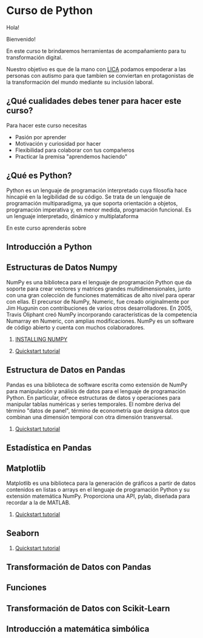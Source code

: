 # Curso de Python

Hola! 

Bienvenido!  

En este curso te brindaremos herramientas de acompañamiento para tu transformación digital.

Nuestro objetivo es que de la mano con [LICA](https://www.linkedin.com/in/edithbroncancio/) podamos empoderar a las personas con autismo para que tambien se conviertan en  protagonistas de la transformación del mundo mediante su inclusión laboral.

## ¿Qué cualidades debes tener para hacer este curso?

Para hacer este curso necesitas

* Pasión por aprender
* Motivación y curiosidad por hacer
* Flexibilidad para colaborar con tus compañeros
* Practicar la premisa "aprendemos haciendo"

## ¿Qué es Python?

Python es un lenguaje de programación interpretado cuya filosofía hace hincapié en la legibilidad de su código. Se trata de un lenguaje de programación multiparadigma, ya que soporta orientación a objetos, programación imperativa y, en menor medida, programación funcional. Es un lenguaje interpretado, dinámico y multiplataforma

En este curso aprenderás sobre

## Introducción a Python

## Estructuras de Datos Numpy

NumPy es una biblioteca para el lenguaje de programación Python que da soporte para crear vectores y matrices grandes multidimensionales, junto con una gran colección de funciones matemáticas de alto nivel para operar con ellas. El precursor de NumPy, Numeric, fue creado originalmente por Jim Hugunin con contribuciones de varios otros desarrolladores. En 2005, Travis Oliphant creó NumPy incorporando características de la competencia Numarray en Numeric, con amplias modificaciones. NumPy es un software de código abierto y cuenta con muchos colaboradores.

1. [INSTALLING NUMPY](https://numpy.org/install/)

1. [Quickstart tutorial](https://numpy.org/doc/stable/user/quickstart.html)
    
## Estructura de Datos en Pandas

Pandas es una biblioteca de software escrita como extensión de NumPy para manipulación y análisis de datos para el lenguaje de programación Python. En particular, ofrece estructuras de datos y operaciones para manipular tablas numéricas y series temporales. El nombre deriva del término "datos de panel", término de econometría que designa datos que combinan una dimensión temporal con otra dimensión transversal.

1. [Quickstart tutorial](https://pypi.org/project/pandas/)

## Estadística en Pandas

## Matplotlib

Matplotlib es una biblioteca para la generación de gráficos a partir de datos contenidos en listas o arrays en el lenguaje de programación Python y su extensión matemática NumPy. Proporciona una API, pylab, diseñada para recordar a la de MATLAB.

1. [Quickstart tutorial](https://matplotlib.org/)

## Seaborn

1. [Quickstart tutorial](https://seaborn.pydata.org/)

## Transformación de Datos con Pandas

## Funciones

## Transformación de Datos con Scikit-Learn

## Introducción a matemática simbólica






